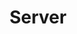 ---
title: Server
list_title: WebPrint Server
type: app
platform: PHP
active: true
github: https://github.com/kduma-OSS/WebPrint-Server
system: WebPrint
system_url: /systems/webprint

draft: true
navigation: true
---